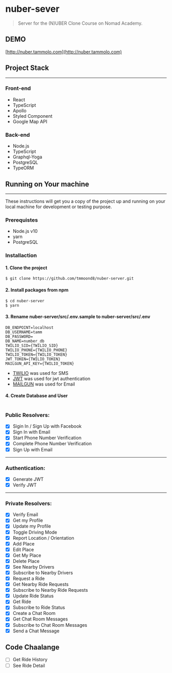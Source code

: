 # nuber-sever

> Server for the (N)UBER Clone Course on Nomad Academy.

## DEMO  
[http://nuber.tammolo.com](http://nuber.tammolo.com)


## Project Stack
---
### Front-end
- React
- TypeScript
- Apollo
- Styled Component
- Google Map API

### Back-end
- Node.js
- TypeScript
- Graphql-Yoga
- PostgreSQL
- TypeORM


## Running on Your machine
---
These instructions will get you a copy of the project up and running on your local machine for development or testing purpose.

### Prerequistes
- Node.js v10
- yarn
- PostgreSQL

### Installaction

#### 1. Clone the project
```
$ git clone https://github.com/tmmoond8/nuber-server.git
```
#### 2. Install packages from npm
```
$ cd nuber-server
$ yarn
```
#### 3. Rename nuber-server/src/.env.sample to nuber-server/src/.env
```
DB_ENDPOINT=localhost
DB_USERNAME=tamm
DB_PASSWORD=
DB_NAME=number_db
TWILIO_SID={TWILIO_SID}
TWILIO_PHONE={TWILIO_PHONE}
TWILIO_TOKEN={TWILIO_TOKEN}
JWT_TOKEN={TWILIO_TOKEN}
MAILGUN_API_KEY={TWILIO_TOKEN}
```

- [TWILIO](https://www.twilio.com) was used for SMS
- [JWT](https://jwt.io/) was used for jwt authentication
- [MAILGUN](https://www.mailgun.com/) was used for Email

#### 4. Create Database and User
```
```


### Public Resolvers:

- [X] Sigin In / Sign Up with Facebook
- [X] Sign In with Email
- [X] Start Phone Number Verification
- [X] Complete Phone Number Verification
- [X] Sign Up with Email
--- 

### Authentication:

- [X] Generate JWT
- [X] Verify JWT

---

### Private Resolvers:

- [X] Verify Email
- [X] Get my Profile
- [X] Update my Profile
- [X] Toggle Driving Mode
- [X] Report Location / Orientation
- [X] Add Place
- [X] Edit Place
- [X] Get My Place
- [X] Delete Place
- [X] See Nearby Drivers
- [X] Subscribe to Nearby Drivers
- [X] Request a Ride
- [X] Get Nearby Ride Requests
- [X] Subscribe to Nearby Ride Requests
- [X] Update Ride Status
- [X] Get Ride
- [X] Subscribe to Ride Status
- [X] Create a Chat Room
- [X] Get Chat Room Messages
- [X] Subscribe to Chat Room Messages
- [X] Send a Chat Message

## Code Chaalange

- [ ] Get Ride History
- [ ] See Ride Detail
